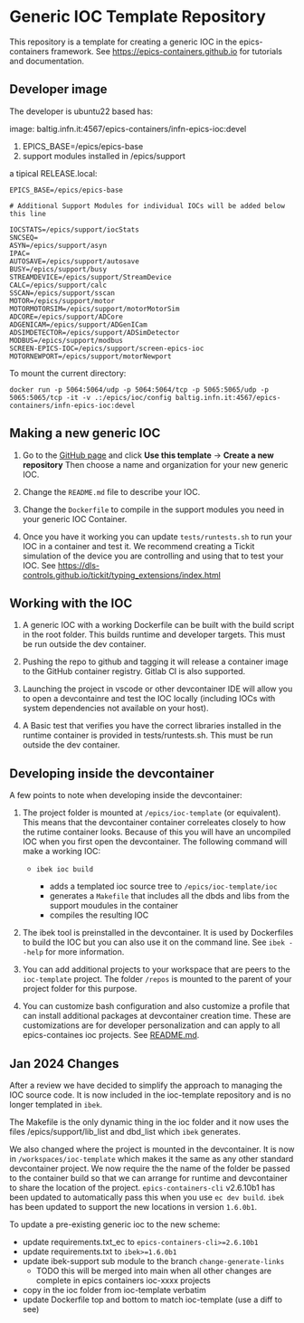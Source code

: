 Generic IOC Template Repository
===============================

This repository is a template for creating a generic IOC in the epics-containers
framework. See https://epics-containers.github.io for tutorials and documentation.


Developer image
------------------------
The developer is ubuntu22 based has:

image: baltig.infn.it:4567/epics-containers/infn-epics-ioc:devel

1. EPICS_BASE=/epics/epics-base
2. support modules installed in /epics/support

a tipical RELEASE.local:

```
EPICS_BASE=/epics/epics-base

# Additional Support Modules for individual IOCs will be added below this line

IOCSTATS=/epics/support/iocStats
SNCSEQ=
ASYN=/epics/support/asyn
IPAC=
AUTOSAVE=/epics/support/autosave
BUSY=/epics/support/busy
STREAMDEVICE=/epics/support/StreamDevice
CALC=/epics/support/calc
SSCAN=/epics/support/sscan
MOTOR=/epics/support/motor
MOTORMOTORSIM=/epics/support/motorMotorSim
ADCORE=/epics/support/ADCore
ADGENICAM=/epics/support/ADGenICam
ADSIMDETECTOR=/epics/support/ADSimDetector
MODBUS=/epics/support/modbus
SCREEN-EPICS-IOC=/epics/support/screen-epics-ioc
MOTORNEWPORT=/epics/support/motorNewport
```

To mount the current directory:

```
docker run -p 5064:5064/udp -p 5064:5064/tcp -p 5065:5065/udp -p 5065:5065/tcp -it -v .:/epics/ioc/config baltig.infn.it:4567/epics-containers/infn-epics-ioc:devel

```


Making a new generic IOC
------------------------

1.  Go to the
    [GitHub page](https://github.com/epics-containers/ioc-template) and
    click **Use this template** -> **Create a new repository** Then choose a name and
    organization for your new generic IOC.

1. Change the `README.md` file to describe your IOC.

1. Change the `Dockerfile` to compile in the support modules you need in
   your generic IOC Container.

1. Once you have it working you can update `tests/runtests.sh` to run your
   IOC in a container and test it. We recommend creating a Tickit simulation
   of the device you are controlling and using that to test your IOC.
   See https://dls-controls.github.io/tickit/typing_extensions/index.html


Working with the IOC
--------------------

1. A generic IOC with a working Dockerfile can be built with the build script
   in the root folder. This builds runtime and developer targets. This must be
   run outside the dev container.

1. Pushing the repo to github and tagging it will release a container image
   to the GitHub container registry. Gitlab CI is also supported.

1. Launching the project in vscode or other devcontainer IDE will allow you
   to open a devcontainre and test the IOC locally (including IOCs with
   system dependencies not available on your host).

1. A Basic test that verifies you have the correct libraries installed in
   the runtime container is provided in tests/runtests.sh. This must be
   run outside the dev container.

Developing inside the devcontainer
----------------------------------

A few points to note when developing inside the devcontainer:

1. The project folder is mounted at `/epics/ioc-template` (or equivalent).
   This means that the devcontainer container correleates closely to how
   the rutime container looks. Because of this you will have an uncompiled
   IOC when you first open the devcontainer. The following command  will
   make a working IOC:

   - `ibek ioc build`

      - adds a templated ioc source tree to `/epics/ioc-template/ioc`
      - generates a `Makefile` that includes all the dbds and libs from the
         support moudules in the container
      - compiles the resulting IOC


1. The ibek tool is preinstalled in the devcontainer. It is used by Dockerfiles
   to build the IOC but you can also use it on the command line. See
   `ibek --help` for more information.

1. You can add additional projects to your workspace that are peers to the
   `ioc-template` project. The folder `/repos` is mounted to the parent of
   your project folder for this purpose.

1. You can customize bash configuration and also customize a profile that can
   install additional packages at devcontainer creation time. These are
   customizations are for developer personalization and can apply to all
   epics-containes ioc projects. See [README.md](user_examples/README.md).

Jan 2024 Changes
----------------

After a review we have decided to simplify the approach to managing the IOC
source code. It is now included in the ioc-template repository and is
no longer templated in `ibek`.

The Makefile is the only dynamic thing in the ioc folder and it now uses
the files /epics/support/lib_list and dbd_list which `ibek` generates.

We also changed where the project is mounted in the devcontainer. It is now
in `/workspaces/ioc-template` which makes it the same as any other
standard devcontainer project. We now require the the name of the folder
be passed to the container build so that we can arrange for runtime and
devcontainer to share the location of the project. `epics-containers-cli`
v2.6.10b1 has been updated to automatically pass this when you use
`ec dev build`. `ibek` has been updated to support the new locations
in version `1.6.0b1`.

To update a pre-existing generic ioc to the new scheme:

- update requirements.txt_ec to `epics-containers-cli>=2.6.10b1`
- update requirements.txt to `ibek>=1.6.0b1`
- update ibek-support sub module to the branch `change-generate-links`
  - TODO this will be merged into main when all other changes are complete
    in epics containers ioc-xxxx projects
- copy in the ioc folder from ioc-template verbatim
- update Dockerfile top and bottom to match ioc-template (use a diff to see)

